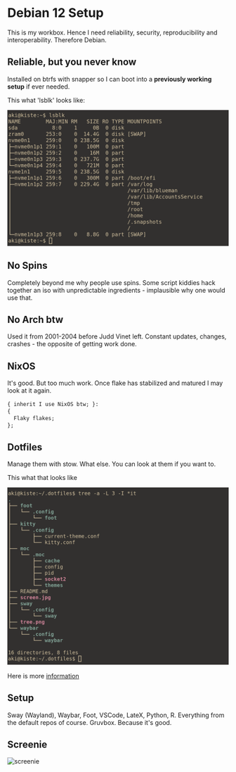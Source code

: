 # Debian 12 Setup

This is my workbox. Hence I need reliability, security, reproducibility and interoperability.  Therefore Debian.


## Reliable, but you never know

Installed on btrfs with snapper so I can boot into a **previously working setup** if ever needed.

This what 'lsblk' looks like:

![snapper](snapper.png)


## No Spins

Completely beyond me why people use spins. Some script kiddies hack together an iso with unpredictable ingredients - implausible why one would use that.


## No Arch btw

Used it from 2001-2004 before Judd Vinet left. Constant updates, changes, crashes - the opposite of getting work done.


## NixOS

It's good. But too much work. Once flake has stabilized and matured I may look at it again.

```
{ inherit I use NixOS btw; }:
{
  Flaky flakes;
};
```


## Dotfiles

Manage them with stow. What else. You can look at them if you want to.

This what that looks like

![tree](tree.png)

Here is more [information](https://duckduckgo.org)


## Setup

Sway (Wayland), Waybar, Foot, VSCode, LateX, Python, R. Everything from the default repos of course. Gruvbox. Because it's good.


## Screenie

![screenie](screen.jpg)

